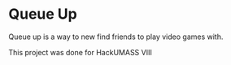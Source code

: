 # Queue Up
Queue up is a way to new find friends to play video games with.

This project was done for HackUMASS VIII
